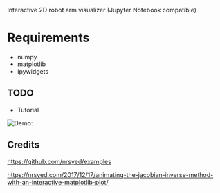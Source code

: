 Interactive 2D robot arm visualizer (Jupyter Notebook compatible)

# Requirements
- numpy
- matplotlib
- ipywidgets

## TODO
- Tutorial

![Demo:](https://github.com/fdebrain/Robotics/blob/master/images/demo.png&s=100)

## Credits
https://github.com/nrsyed/examples

https://nrsyed.com/2017/12/17/animating-the-jacobian-inverse-method-with-an-interactive-matplotlib-plot/
